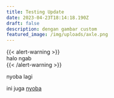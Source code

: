 ```yaml
---
title: Testing Update
date: 2023-04-23T18:14:18.190Z
draft: false
description: dengan gambar custom
featured_image: /img/uploads/axle.png
---
```

{﻿{< alert-warning >}}\
h﻿alo ngab\
{﻿{< /alert-warning >}}

n﻿yoba lagi

i﻿ni juga [nyoba](#)